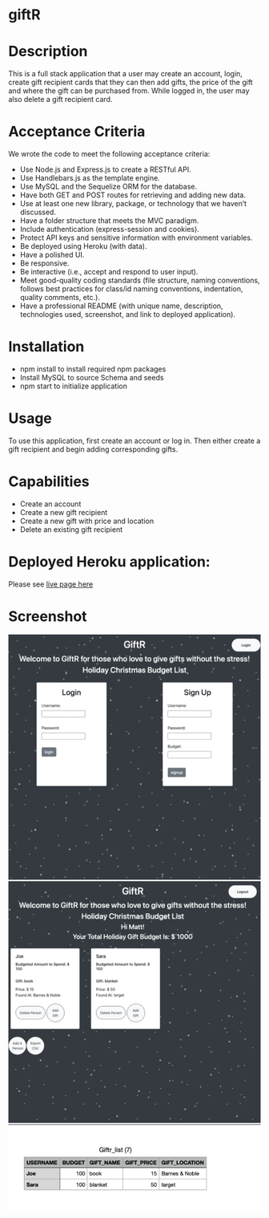 # giftR

# Description
This is a full stack application that a user may create an account, login, create gift recipient cards that they can then add gifts, the price of the gift and where the gift can be purchased from. While logged in, the user may also delete a gift recipient card. 

# Acceptance Criteria
We wrote the  code to meet the following acceptance criteria:

* Use Node.js and Express.js to create a RESTful API.
* Use Handlebars.js as the template engine.
* Use MySQL and the Sequelize ORM for the database.
* Have both GET and POST routes for retrieving and adding new data.
* Use at least one new library, package, or technology that we haven’t discussed.
* Have a folder structure that meets the MVC paradigm.
* Include authentication (express-session and cookies).
* Protect API keys and sensitive information with environment variables.
* Be deployed using Heroku (with data).
* Have a polished UI.
* Be responsive.
* Be interactive (i.e., accept and respond to user input).
* Meet good-quality coding standards (file structure, naming conventions, follows best practices for class/id naming conventions, indentation, quality comments, etc.).
* Have a professional README (with unique name, description, technologies used, screenshot, and link to deployed application).

# Installation

* npm install to install required npm packages
* Install MySQL to source Schema and seeds
* npm start to initialize application

# Usage
To use this application, first create an account or log in. Then either create a gift recipient and begin adding corresponding gifts. 

# Capabilities

* Create an account
* Create a new gift recipient
* Create a new gift with price and location
* Delete an existing gift recipient

# Deployed Heroku application: 

Please see [live page here](https://agile-temple-95524.herokuapp.com/login)

# Screenshot
![Login Screen ](./public/assets/login_screenshot.png)
![Dashboard ](./public/assets/user_dashboard_screenshot.png)
![Final Exported CSV File ](./public/assets/final_file_csv.png)